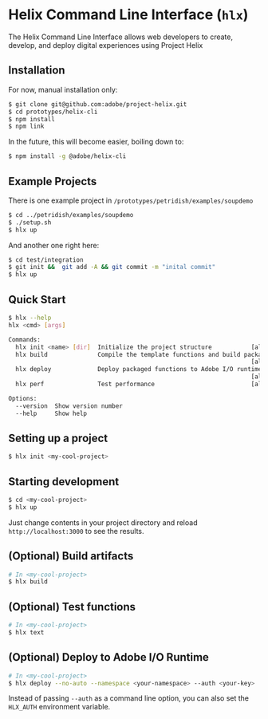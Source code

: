 # Helix Command Line Interface (`hlx`)

The Helix Command Line Interface allows web developers to create, develop, and deploy digital experiences using Project Helix

## Installation

For now, manual installation only:

```bash
$ git clone git@github.com:adobe/project-helix.git
$ cd prototypes/helix-cli
$ npm install
$ npm link
```

In the future, this will become easier, boiling down to:

```bash
$ npm install -g @adobe/helix-cli
```

## Example Projects

There is one example project in `/prototypes/petridish/examples/soupdemo`

```bash
$ cd ../petridish/examples/soupdemo
$ ./setup.sh
$ hlx up
```

And another one right here:

```bash
$ cd test/integration
$ git init &&  git add -A && git commit -m "inital commit"
$ hlx up
```

## Quick Start

```bash
$ hlx --help
hlx <cmd> [args]

Commands:
  hlx init <name> [dir]  Initialize the project structure           [aliases: i]
  hlx build              Compile the template functions and build package
                                                                    [aliases: b]
  hlx deploy             Deploy packaged functions to Adobe I/O runtime
                                                                    [aliases: d]
  hlx perf               Test performance                           [aliases: p]

Options:
  --version  Show version number                                       [boolean]
  --help     Show help                                                 [boolean]
```

## Setting up a project

```bash
$ hlx init <my-cool-project>
```

## Starting development

```bash
$ cd <my-cool-project>
$ hlx up
```

Just change contents in your project directory and reload `http://localhost:3000` to see the results.

## (Optional) Build artifacts

```bash
# In <my-cool-project>
$ hlx build
```

## (Optional) Test functions

```bash
# In <my-cool-project>
$ hlx text
```

## (Optional) Deploy to Adobe I/O Runtime

```bash
# In <my-cool-project>
$ hlx deploy --no-auto --namespace <your-namespace> --auth <your-key>
```

Instead of passing `--auth` as a command line option, you can also set the `HLX_AUTH` environment variable.